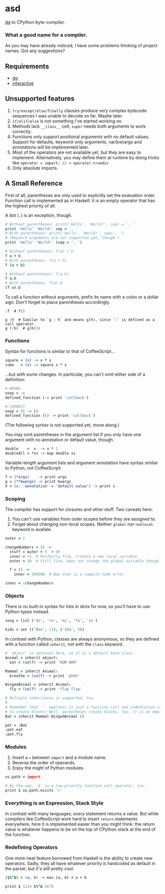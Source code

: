 # asd

[dg](https://github.com/pyos/dg) to CPython byte-compiler.

### What a good name for a compiler.

As you may have already noticed, I have some problems thinking of project names.
Got any suggestions?

## Requirements

 * [dg](https://github.com/pyos/dg)
 * [interactive](https://github.com/pyos/interactive)

## Unsupported features

1. `try/except/else/finally` clauses produce very complex bytecode sequences I was unable to decode so far. Maybe later.
2. `if/elif/else` is not something I've started working on.
3. Methods lack `__class__` cell; `super` needs both arguments to work correctly.
4. Functions only support positional arguments with no default values. Support for defaults, keyword-only arguments, var(kw)args and annotations will be implemented later.
5. Most of the operators are not available yet, but they are easy to implement. Alternatively, you may define them at runtime by doing tricks like `operator = import; // = operator.truediv`
6. Only absolute imports.

## A Small Reference

First of all, parentheses are only used to explicitly set the evaluation order.
Function call is implemented as in Haskell: it is an empty operator that has
the highest priority of all.

A dot (`.`) is an exception, though.

```coffeescript
# Without parentheses: print('Hello', 'World!', sep) = ', '
print 'Hello' 'World!' sep = ', '
# With parentheses: print('Hello', 'World!', sep=', ')
# (Keyword arguments are not supported yet, though.)
print 'Hello' 'World!' (sep = ', ')

# Without parentheses: f(a) + b
f a + b
# With parentheses: f(a + b)
f (a + b)

# Without parentheses: f(a.b)
f a.b
# With parentheses: f(a).b
(f a).b
```

To call a function without arguments, prefix its name with a colon or
a dollar sign. Don't forget to place parentheses accordingly.

```
:f  # f()

g :h  # Similar to `g : h` and means g(h), since `:` is defined as a call operator.
g (:h)  # g(h())
```

### Functions

Syntax for functions is similar to that of CoffeeScript...

```coffeescript
square = (x) -> x * x
cube   = (x) -> square x * x
```

...but with some changes. In particular, you can't omit either side of a definition:

```coffeescript
# WRONG
noop = ->
defined_function (-> print 'callback')

# CORRECT
noop = () -> ()
defined_function (() -> print 'callback')
```

(The following syntax is not supported yet, move along.)

You may omit parentheses in the argument list if you only have one argument
with no annotation or default value, though.

```coffeescript
double    =  x  -> x * 2
doubleAll = *xs -> map double xs
```

Variable-length argument lists and argument annotation have syntax similar to
Python, not CoffeeScript:

```coffeescript
f = (*args)    -> print args
g = (**kwargs) -> print kwargs
h = (x: 'annotation' = 'default value') -> print x
```

### Scoping

The compiler has support for closures and other stuff. Two caveats here:

1. You can't use variables from outer scopes before they are assigned to.
2. Forget about changing non-local scopes. Neither `global` nor `nonlocal` keyword is availale.

```coffeescript
outer = 1

changeNumbers = () ->
  stuff = outer + 5  # OK
  inner = -1  # Perfectly fine, creates a new local variable.
  outer = 10  # Still fine, does not change the global variable though.

  f = () ->
    inner = 100500  # Now that is a compile-time error.

inner = :changeNumbers
```

### Objects

There is no built-in syntax for lists in dicts for now, so you'll have
to use Python types instead.

```coffeescript
song = list ('do', 're', 'mi', 'fa', 'so')

kids = set (('Max', 11), ('Ida', 9))
```

In contrast with Python, classes are always anonymous, so they are
defined with a function called `inherit`, not with the `class` keyword.

```coffeescript
# `object` is optional here, as it is a default base class.
Animal = inherit object:
  eat = (self) -> print 'NOM NOM'

Mammal = inherit Animal:
  breathe = (self) -> print 'phhh'

WingedAnimal = inherit Animal:
  fly = (self) -> print 'flap flap'

# Multiple inheritance is supported, too.
#
# Remember that `:` operator is just a function call and indentation is used
# to create blocks? Well, parentheses create blocks, too. () is an empty one.
Bat = inherit Mammal WingedAnimal ()

pet = :Bat
:pet.eat
:pet.fly
```

### Modules

1. Insert a `=` between `import` and a module name.
2. Reverse the order of operands.
3. Enjoy the might of Python modules.

```coffeescript
os.path = import

# By the way, `$` is a low-priority function call operator, too.
print $ os.path.exists '/'
```

### Everything is an Expression, Stack Style

In contrast with many languages, *every* statement returns a value.
But while compilers like CoffeeScript work hard to insert `return` statements
everywhere, here it is implemented easier than you might think: the return
value is whatever happens to be on the top of CPython stack at the end of
the function.

### Redefining Operators

One more neat feature borrowed from Haskell is the ability to create new operators.
Sadly, they all have whatever priority is hardcoded as default in the parser,
but it's still pretty cool.

```coffeescript
($%^&) = (a, b) -> max (a, b) + a + b

print $ 1234 $%^& 5678
```

